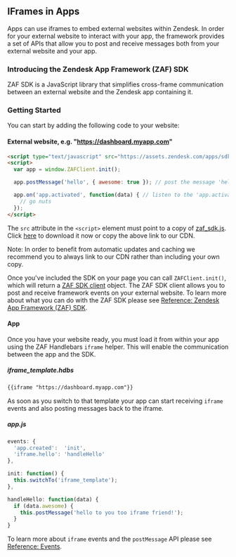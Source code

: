 ## IFrames in Apps

Apps can use iframes to embed external websites within Zendesk. In order for your external website to interact with your app, the framework provides a set of APIs that allow you to post and receive messages both from your external website and your app.

### Introducing the Zendesk App Framework (ZAF) SDK

ZAF SDK is a JavaScript library that simplifies cross-frame communication between an external website and the Zendesk app containing it.

### Getting Started

You can start by adding the following code to your website:

#### External website, e.g. "https://dashboard.myapp.com"
```html
<script type="text/javascript" src="https://assets.zendesk.com/apps/sdk/zaf_sdk.js"></script>
<script>
  var app = window.ZAFClient.init();

  app.postMessage('hello', { awesome: true }); // post the message 'hello' to the Zendesk app

  app.on('app.activated', function(data) { // listen to the 'app.activated' Framework event
    // go nuts
  });
</script>
```

The `src` attribute in the `<script>` element must point to a copy of [zaf_sdk.js](https://assets.zendesk.com/apps/sdk/zaf_sdk.js). Click [here](https://assets.zendesk.com/apps/sdk/zaf_sdk.js) to download it now or copy the above link to our CDN.

Note: In order to benefit from automatic updates and caching we recommend you to always link to our CDN rather than including your own copy.

Once you've included the SDK on your page you can call `ZAFClient.init()`, which will return a [ZAF SDK client](./reference/sdk.html#client-object) object. The ZAF SDK client allows you to post and receive framework events on your external website. To learn more about what you can do with the ZAF SDK please see [Reference: Zendesk App Framework (ZAF) SDK](./reference/sdk.html).

#### App

Once you have your website ready, you must load it from within your app using the ZAF Handlebars `iframe` helper. This will enable the communication between the app and the SDK.

##### iframe_template.hdbs
```html
{{iframe "https://dashboard.myapp.com"}}
```

As soon as you switch to that template your app can start receiving `iframe` events and also posting messages back to the iframe.

##### app.js
```js
events: {
  'app.created':  'init',
  'iframe.hello': 'handleHello'
},

init: function() {
  this.switchTo('iframe_template');
},

handleHello: function(data) {
  if (data.awesome) {
    this.postMessage('hello to you too iframe friend!');
  }
}
```

To learn more about `iframe` events and the `postMessage` API please see [Reference: Events](./reference/events.html).
